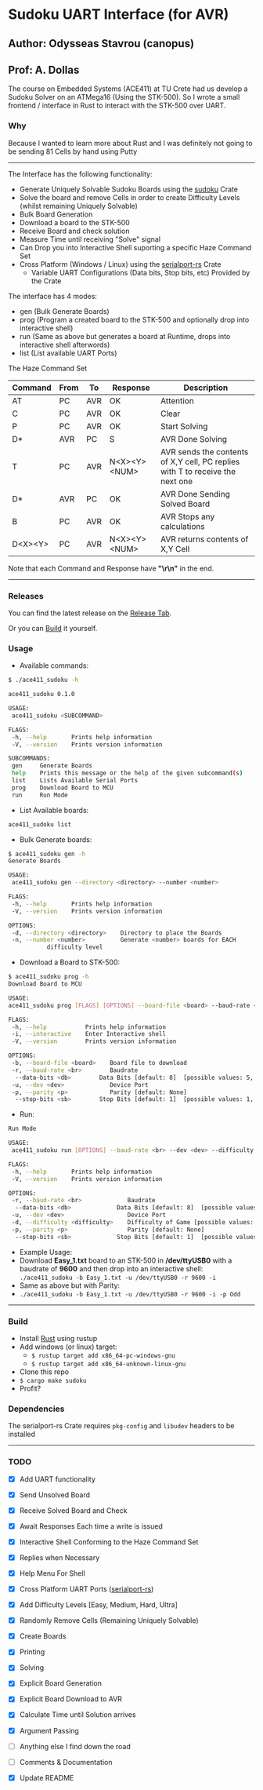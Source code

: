 # Sudoku UART Interface (for AVR)

## Author: Odysseas Stavrou (canopus)

## Prof: A. Dollas

The course on Embedded Systems (ACE411) at TU Crete had us develop a Sudoku Solver on an ATMega16 (Using the STK-500). So I wrote a small frontend / interface in Rust to interact with the STK-500 over UART.

### Why

Because I wanted to learn more about Rust and I was definitely not going to be sending 81 Cells by hand using Putty

---

The Interface has the following functionality:

- Generate Uniquely Solvable Sudoku Boards using the [sudoku](https://crates.io/crates/sudoku) Crate
- Solve the board and remove Cells in order to create Difficulty Levels (whilst remaining Uniquely Solvable)
- Bulk Board Generation
- Download a board to the STK-500
- Receive Board and check solution
- Measure Time until receiving "Solve" signal
- Can Drop you into Interactive Shell suporting a specific Haze Command Set
- Cross Platform (Windows / Linux) using the [serialport-rs](https://crates.io/crates/serialport) Crate
  - Variable UART Configurations (Data bits, Stop bits, etc) Provided by the Crate

The interface has 4 modes:

- gen (Bulk Generate Boards)
- prog (Program a created board to the STK-500 and optionally drop into interactive shell)
- run (Same as above but generates a board at Runtime, drops into interactive shell afterwords)
- list (List available UART Ports)

The Haze Command Set

| Command | From | To | Response | Description |
|-|-|-|-|-|
|AT|PC|AVR|OK|Attention|
|C|PC|AVR|OK|Clear|
|P|PC|AVR|OK|Start Solving|
|D*|AVR|PC|S|AVR Done Solving|
|T|PC|AVR|N\<X>\<Y>\<NUM>|AVR sends the contents of X,Y cell, PC replies with T to receive the next one|
|D*|AVR|PC|OK|AVR Done Sending Solved Board|
|B|PC|AVR|OK|AVR Stops any calculations|
|D\<X>\<Y>|PC|AVR|N\<X>\<Y>\<NUM>|AVR returns contents of X,Y Cell

Note that each Command and Response have **"\r\n"** in the end.

---

### Releases

You can find the latest release on the [Release Tab](https://github.com/the-rectifier/ace411_sudoku/releases).

Or you can [Build](#Build) it yourself.

### Usage

- Available commands:

 ```bash
 $ ./ace411_sudoku -h

 ace411_sudoku 0.1.0

 USAGE:
  ace411_sudoku <SUBCOMMAND>

 FLAGS:
  -h, --help       Prints help information
  -V, --version    Prints version information

 SUBCOMMANDS:
  gen     Generate Boards
  help    Prints this message or the help of the given subcommand(s)
  list    Lists Available Serial Ports
  prog    Download Board to MCU
  run     Run Mode
 ```

- List Available boards:

 ```bash
 ace411_sudoku list
 ```

- Bulk Generate boards:

 ```bash
 $ ace411_sudoku gen -h
 Generate Boards

 USAGE:
  ace411_sudoku gen --directory <directory> --number <number>

 FLAGS:
  -h, --help       Prints help information
  -V, --version    Prints version information

 OPTIONS:
  -d, --directory <directory>    Directory to place the Boards
  -n, --number <number>          Generate <number> boards for EACH
            difficulty level
 ```

- Download a Board to STK-500:

 ```bash
 $ ace411_sudoku prog -h
 Download Board to MCU

 USAGE:
 ace411_sudoku prog [FLAGS] [OPTIONS] --board-file <board> --baud-rate <br> --dev <dev>

 FLAGS:
  -h, --help           Prints help information
  -i, --interactive    Enter Interactive shell
  -V, --version        Prints version information

 OPTIONS:
  -b, --board-file <board>    Board file to download
  -r, --baud-rate <br>        Baudrate
   --data-bits <db>        Data Bits [default: 8]  [possible values: 5, 6, 7, 8]
  -u, --dev <dev>             Device Port
  -p, --parity <p>            Parity [default: None]
   --stop-bits <sb>        Stop Bits [default: 1]  [possible values: 1, 2]
 ```

- Run:

 ```bash ./ace411_sudoku run -h
 Run Mode

 USAGE:
  ace411_sudoku run [OPTIONS] --baud-rate <br> --dev <dev> --difficulty <difficulty>

 FLAGS:
  -h, --help       Prints help information
  -V, --version    Prints version information

 OPTIONS:
  -r, --baud-rate <br>             Baudrate
   --data-bits <db>             Data Bits [default: 8]  [possible values: 5, 6, 7, 8]
  -u, --dev <dev>                  Device Port
  -d, --difficulty <difficulty>    Difficulty of Game [possible values: Easy, Medium, Hard, Ultra]
  -p, --parity <p>                 Parity [default: None]
   --stop-bits <sb>             Stop Bits [default: 1]  [possible values: 1, 2]
 ```

- Example Usage:
- Download **Easy_1.txt** board to an STK-500 in **/dev/ttyUSB0** with a baudrate of **9600** and then drop into an interactive shell:
`./ace411_sudoku -b Easy_1.txt -u /dev/ttyUSB0 -r 9600 -i`
- Same as above but with Parity:
- `./ace411_sudoku -b Easy_1.txt -u /dev/ttyUSB0 -r 9600 -i -p Odd`

---

### Build

- Install [Rust](https://www.rust-lang.org/learn/get-started) using rustup
- Add windows (or linux) target:
  - `$ rustup target add x86_64-pc-windows-gnu`
  - `$ rustup target add x86_64-unknown-linux-gnu`
- Clone this repo
- `$ cargo make sudoku`
- Profit?

### Dependencies

The serialport-rs Crate requires `pkg-config` and `libudev` headers to be installed

---

### TODO

- [X] Add UART functionality

- [X] Send Unsolved Board

- [X] Receive Solved Board and Check

- [X] Await Responses Each time a write is issued

- [X] Interactive Shell Conforming to the Haze Command Set

- [X] Replies when Necessary

- [X] Help Menu For Shell

- [X] Cross Platform UART Ports ([serialport-rs](https://github.com/Susurrus/serialport-rs))

- [X] Add Difficulty Levels [Easy, Medium, Hard, Ultra]

- [X] Randomly Remove Cells (Remaining Uniquely Solvable)

- [X] Create Boards

- [X] Printing

- [X] Solving

- [X] Explicit Board Generation

- [X] Explicit Board Download to AVR

- [X] Calculate Time until Solution arrives

- [X] Argument Passing

- [ ] Anything else I find down the road

- [ ] Comments & Documentation

- [X] Update README
